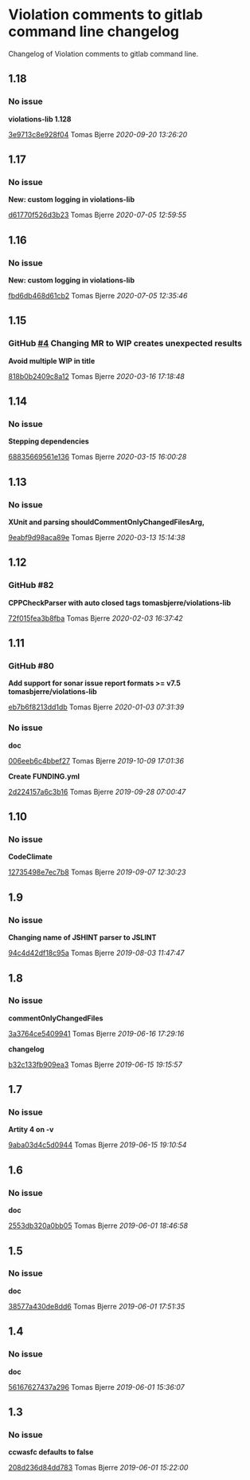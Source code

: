 
 # Violation comments to gitlab command line changelog

Changelog of Violation comments to gitlab command line.

## 1.18
### No issue

**violations-lib 1.128**


[3e9713c8e928f04](https://github.com/tomasbjerre/violation-comments-to-gitlab-command-line/commit/3e9713c8e928f04) Tomas Bjerre *2020-09-20 13:26:20*


## 1.17
### No issue

**New: custom logging in violations-lib**


[d61770f526d3b23](https://github.com/tomasbjerre/violation-comments-to-gitlab-command-line/commit/d61770f526d3b23) Tomas Bjerre *2020-07-05 12:59:55*


## 1.16
### No issue

**New: custom logging in violations-lib**


[fbd6db468d61cb2](https://github.com/tomasbjerre/violation-comments-to-gitlab-command-line/commit/fbd6db468d61cb2) Tomas Bjerre *2020-07-05 12:35:46*


## 1.15
### GitHub [#4](https://github.com/tomasbjerre/violation-comments-to-gitlab-command-line/issues/4) Changing MR to WIP creates unexpected results  

**Avoid multiple WIP in title**


[818b0b2409c8a12](https://github.com/tomasbjerre/violation-comments-to-gitlab-command-line/commit/818b0b2409c8a12) Tomas Bjerre *2020-03-16 17:18:48*


## 1.14
### No issue

**Stepping dependencies**


[68835669561e136](https://github.com/tomasbjerre/violation-comments-to-gitlab-command-line/commit/68835669561e136) Tomas Bjerre *2020-03-15 16:00:28*


## 1.13
### No issue

**XUnit and parsing shouldCommentOnlyChangedFilesArg,**


[9eabf9d98aca89e](https://github.com/tomasbjerre/violation-comments-to-gitlab-command-line/commit/9eabf9d98aca89e) Tomas Bjerre *2020-03-13 15:14:38*


## 1.12
### GitHub #82   

**CPPCheckParser with auto closed <error/> tags tomasbjerre/violations-lib**


[72f015fea3b8fba](https://github.com/tomasbjerre/violation-comments-to-gitlab-command-line/commit/72f015fea3b8fba) Tomas Bjerre *2020-02-03 16:37:42*


## 1.11
### GitHub #80   

**Add support for sonar issue report formats >= v7.5 tomasbjerre/violations-lib**


[eb7b6f8213dd1db](https://github.com/tomasbjerre/violation-comments-to-gitlab-command-line/commit/eb7b6f8213dd1db) Tomas Bjerre *2020-01-03 07:31:39*


### No issue

**doc**


[006eeb6c4bbef27](https://github.com/tomasbjerre/violation-comments-to-gitlab-command-line/commit/006eeb6c4bbef27) Tomas Bjerre *2019-10-09 17:01:36*

**Create FUNDING.yml**


[2d224157a6c3b16](https://github.com/tomasbjerre/violation-comments-to-gitlab-command-line/commit/2d224157a6c3b16) Tomas Bjerre *2019-09-28 07:00:47*


## 1.10
### No issue

**CodeClimate**


[12735498e7ec7b8](https://github.com/tomasbjerre/violation-comments-to-gitlab-command-line/commit/12735498e7ec7b8) Tomas Bjerre *2019-09-07 12:30:23*


## 1.9
### No issue

**Changing name of JSHINT parser to JSLINT**


[94c4d42df18c95a](https://github.com/tomasbjerre/violation-comments-to-gitlab-command-line/commit/94c4d42df18c95a) Tomas Bjerre *2019-08-03 11:47:47*


## 1.8
### No issue

**commentOnlyChangedFiles**


[3a3764ce5409941](https://github.com/tomasbjerre/violation-comments-to-gitlab-command-line/commit/3a3764ce5409941) Tomas Bjerre *2019-06-16 17:29:16*

**changelog**


[b32c133fb909ea3](https://github.com/tomasbjerre/violation-comments-to-gitlab-command-line/commit/b32c133fb909ea3) Tomas Bjerre *2019-06-15 19:15:57*


## 1.7
### No issue

**Artity 4 on -v**


[9aba03d4c5d0944](https://github.com/tomasbjerre/violation-comments-to-gitlab-command-line/commit/9aba03d4c5d0944) Tomas Bjerre *2019-06-15 19:10:54*


## 1.6
### No issue

**doc**


[2553db320a0bb05](https://github.com/tomasbjerre/violation-comments-to-gitlab-command-line/commit/2553db320a0bb05) Tomas Bjerre *2019-06-01 18:46:58*


## 1.5
### No issue

**doc**


[38577a430de8dd6](https://github.com/tomasbjerre/violation-comments-to-gitlab-command-line/commit/38577a430de8dd6) Tomas Bjerre *2019-06-01 17:51:35*


## 1.4
### No issue

**doc**


[56167627437a296](https://github.com/tomasbjerre/violation-comments-to-gitlab-command-line/commit/56167627437a296) Tomas Bjerre *2019-06-01 15:36:07*


## 1.3
### No issue

**ccwasfc defaults to false**


[208d236d84dd783](https://github.com/tomasbjerre/violation-comments-to-gitlab-command-line/commit/208d236d84dd783) Tomas Bjerre *2019-06-01 15:22:00*


 